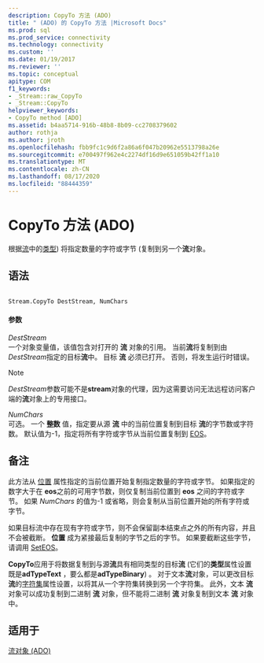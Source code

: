 ```yaml
---
description: CopyTo 方法 (ADO)
title: " (ADO) 的 CopyTo 方法 |Microsoft Docs"
ms.prod: sql
ms.prod_service: connectivity
ms.technology: connectivity
ms.custom: ''
ms.date: 01/19/2017
ms.reviewer: ''
ms.topic: conceptual
apitype: COM
f1_keywords:
- _Stream::raw_CopyTo
- _Stream::CopyTo
helpviewer_keywords:
- CopyTo method [ADO]
ms.assetid: b4aa5714-916b-48b8-8b09-cc2708379602
author: rothja
ms.author: jroth
ms.openlocfilehash: fbb9fc1c9d6f2a86a6f047b20962e5513798a26e
ms.sourcegitcommit: e700497f962e4c2274df16d9e651059b42ff1a10
ms.translationtype: MT
ms.contentlocale: zh-CN
ms.lasthandoff: 08/17/2020
ms.locfileid: "88444359"
---
```

# <a name="copyto-method-ado"></a>CopyTo 方法 (ADO)
根据[流](../../../ado/reference/ado-api/stream-object-ado.md)中的[类型](../../../ado/reference/ado-api/type-property-ado-stream.md)) 将指定数量的字符或字节 (复制到另一个**流**对象。  
  
## <a name="syntax"></a>语法  
  
```  
  
Stream.CopyTo DestStream, NumChars  
```  
  
#### <a name="parameters"></a>参数  
 *DestStream*  
 一个对象变量值，该值包含对打开的 **流** 对象的引用。 当前**流**将复制到由*DestStream*指定的目标**流**中。 目标 **流** 必须已打开。 否则，将发生运行时错误。  
  
> [!NOTE]
>  *DestStream*参数可能不是**stream**对象的代理，因为这需要访问无法远程访问客户端的**流**对象上的专用接口。  
  
 *NumChars*  
 可选。 一个 **整数** 值，指定要从源 **流** 中的当前位置复制到目标 **流**的字节数或字符数。 默认值为-1，指定将所有字符或字节从当前位置复制到 [EOS](../../../ado/reference/ado-api/eos-property.md)。  
  
## <a name="remarks"></a>备注  
 此方法从 [位置](../../../ado/reference/ado-api/position-property-ado.md) 属性指定的当前位置开始复制指定数量的字符或字节。 如果指定的数字大于在 **eos**之前的可用字节数，则仅复制当前位置到 **eos** 之间的字符或字节。 如果 *NumChars* 的值为-1 或省略，则会复制从当前位置开始的所有字符或字节。  
  
 如果目标流中存在现有字符或字节，则不会保留副本结束点之外的所有内容，并且不会被截断。 **位置** 成为紧接最后复制的字节之后的字节。 如果要截断这些字节，请调用 [SetEOS](../../../ado/reference/ado-api/seteos-method.md)。  
  
 **CopyTo**应用于将数据复制到与源**流**具有相同类型的目标**流** (它们的**类型**属性设置既是**adTypeText** ，要么都是**adTypeBinary**) 。 对于文本**流**对象，可以更改目标**流**的[字符集](../../../ado/reference/ado-api/charset-property-ado.md)属性设置，以将其从一个字符集转换到另一个字符集。 此外，文本 **流** 对象可以成功复制到二进制 **流** 对象，但不能将二进制 **流** 对象复制到文本 **流** 对象中。  
  
## <a name="applies-to"></a>适用于  
 [流对象 (ADO)](../../../ado/reference/ado-api/stream-object-ado.md)
